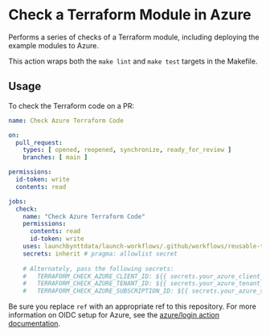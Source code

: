 # Check a Terraform Module in Azure

Performs a series of checks of a Terraform module, including deploying the example modules to Azure.

This action wraps both the `make lint` and `make test` targets in the Makefile.

## Usage

To check the Terraform code on a PR:

```yaml
name: Check Azure Terraform Code

on:
  pull_request:
    types: [ opened, reopened, synchronize, ready_for_review ]
    branches: [ main ]

permissions:
  id-token: write
  contents: read

jobs:
  check:
    name: "Check Azure Terraform Code"
    permissions:
      contents: read
      id-token: write
    uses: launchbynttdata/launch-workflows/.github/workflows/reusable-terraform-check-azure.yml@ref
    secrets: inherit # pragma: allowlist secret
    
    # Alternately, pass the following secrets:
    #   TERRAFORM_CHECK_AZURE_CLIENT_ID: ${{ secrets.your_azure_client_id_secret }}
    #   TERRAFORM_CHECK_AZURE_TENANT_ID: ${{ secrets.your_azure_tenant_id_secret }}
    #   TERRAFORM_CHECK_AZURE_SUBSCRIPTION_ID: ${{ secrets.your_azure_subscription_id_secret }}

```

Be sure you replace `ref` with an appropriate ref to this repository. For more information on OIDC setup for Azure, see the [azure/login action documentation](https://github.com/Azure/login?tab=readme-ov-file#login-with-openid-connect-oidc-recommended).
